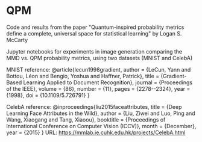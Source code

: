 # QPM
Code and results from the paper "Quantum-inspired probability metrics define a complete, universal space for statistical learning" by Logan S. McCarty

Jupyter notebooks for experiments in image generation comparing the MMD vs. QPM probability metrics, using two datasets (MNIST and CelebA)

MNIST reference:
@article{lecun1998gradient,
  author  = {LeCun, Yann and Bottou, Léon and Bengio, Yoshua and Haffner, Patrick},
  title   = {Gradient-Based Learning Applied to Document Recognition},
  journal = {Proceedings of the IEEE},
  volume  = {86},
  number  = {11},
  pages   = {2278--2324},
  year    = {1998},
  doi     = {10.1109/5.726791}
}

CelebA reference:
@inproceedings{liu2015faceattributes,
  title = {Deep Learning Face Attributes in the Wild},
  author = {Liu, Ziwei and Luo, Ping and Wang, Xiaogang and Tang, Xiaoou},
  booktitle = {Proceedings of International Conference on Computer Vision (ICCV)},
  month = {December},
  year = {2015} 
}
URL: https://mmlab.ie.cuhk.edu.hk/projects/CelebA.html
